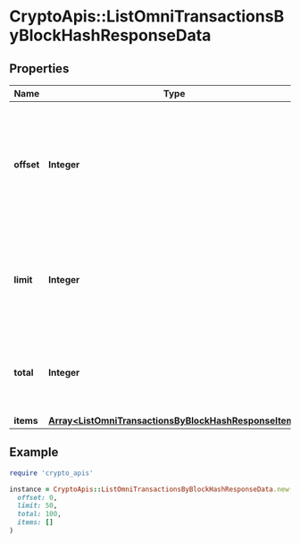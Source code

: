 # CryptoApis::ListOmniTransactionsByBlockHashResponseData

## Properties

| Name | Type | Description | Notes |
| ---- | ---- | ----------- | ----- |
| **offset** | **Integer** | The starting index of the response items, i.e. where the response should start listing the returned items. |  |
| **limit** | **Integer** | Defines how many items should be returned in the response per page basis. |  |
| **total** | **Integer** | Defines the total number of items returned in the response. |  |
| **items** | [**Array&lt;ListOmniTransactionsByBlockHashResponseItem&gt;**](ListOmniTransactionsByBlockHashResponseItem.md) |  |  |

## Example

```ruby
require 'crypto_apis'

instance = CryptoApis::ListOmniTransactionsByBlockHashResponseData.new(
  offset: 0,
  limit: 50,
  total: 100,
  items: []
)
```

